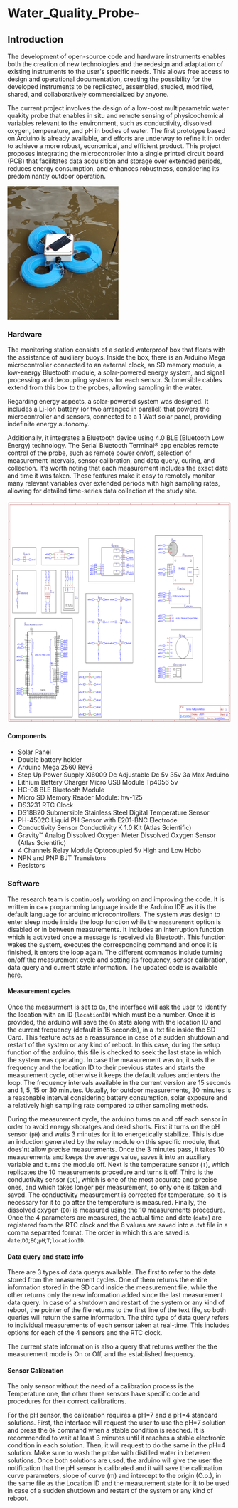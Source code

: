 # Water_Quality_Probe-

## Introduction

The development of open-source code and hardware instruments enables both the creation of new technologies and the redesign and adaptation of existing instruments to the user's specific needs. This allows free access to design and operational documentation, creating the possibility for the developed instruments to be replicated, assembled, studied, modified, shared, and collaboratively commercialized by anyone.

The current project involves the design of a low-cost multiparametric water quakity probe that enables in situ and remote sensing of physicochemical variables relevant to the environment, such as conductivity, dissolved oxygen, temperature, and pH in bodies of water. The first prototype based on Arduino is already available, and efforts are underway to refine it in order to achieve a more robust, economical, and efficient product. This project proposes integrating the microcontroller into a single printed circuit board (PCB) that facilitates data acquisition and storage over extended periods, reduces energy consumption, and enhances robustness, considering its predominantly outdoor operation.

<p>
<img align="center" src="https://github.com/FranciscoGBianco/SondaMultiP-UNSAM/blob/main/images/Sonda.jpg" width="250"  height="300">
</p>

### Hardware

The monitoring station consists of a sealed waterproof box that floats with the assistance of auxiliary buoys. Inside the box, there is an Arduino Mega microcontroller connected to an external clock, an SD memory module, a low-energy Bluetooth module, a solar-powered energy system, and signal processing and decoupling systems for each sensor. Submersible cables extend from this box to the probes, allowing sampling in the water.

Regarding energy aspects, a solar-powered system was designed. It includes a Li-Ion battery (or two arranged in parallel) that powers the microcontroller and sensors, connected to a 1 Watt solar panel, providing indefinite energy autonomy.

Additionally, it integrates a Bluetooth device using 4.0 BLE (Bluetooth Low Energy) technology. The Serial Bluetooth Terminal® app enables remote control of the probe, such as remote power on/off, selection of measurement intervals, sensor calibration, and data query, curing, and collection. It's worth noting that each measurement includes the exact date and time it was taken. These features make it easy to remotely monitor many relevant variables over extended periods with high sampling rates, allowing for detailed time-series data collection at the study site.

<p align="center">
<img align="center" src="https://github.com/FranciscoGBianco/SondaMultiP-UNSAM/blob/main/images/Schematic_V1.0.png" width="750"  height="500">
</p>

#### Components

* Solar Panel
* Double battery holder
* Arduino Mega 2560 Rev3
* Step Up Power Supply Xl6009 Dc Adjustable Dc 5v 35v 3a Max Arduino
* Lithium Battery Charger Micro USB Module Tp4056 5v
* HC-08 BLE Bluetooth Module
* Micro SD Memory Reader Module: hw-125
* DS3231 RTC Clock
* DS18B20 Submersible Stainless Steel Digital Temperature Sensor
* PH-4502C Liquid PH Sensor with E201-BNC Electrode
* Conductivity Sensor Conductivity K 1.0 Kit (Atlas Scientific)
* Gravity™ Analog Dissolved Oxygen Meter Dissolved Oxygen Sensor (Atlas Scientific)
* 4 Channels Relay Module Optocoupled 5v High and Low Hobb
* NPN and PNP BJT Transistors
* Resistors

### Software

The research team is continuosly working on and improving the code. It is written in c++ programming language inside the Arduino IDE as it is the default language for arduino microcontrollers. The system was design to enter sleep mode inside the loop function while the `measurement` option is disabled or in between measurements. It includes an interruption function which is activated once a message is received via Bluetooth. This function wakes the system, executes the corresponding command and once it is finished, it enters the loop again. The different commands include turning on/off the measurement cycle and setting its frequency, sensor calibration, data query and current state information. The updated code is available [here](https://github.com/cepya2022/Water_Quality_Probe-/blob/main/Code_Water_Quality_Probe.ino).

#### Measurement cycles

Once the measurment is set to `On`, the interface will ask the user to identify the location with an ID (`locationID`) which must be a number. Once it is provided, the arduino will save the `On` state along with the location ID and the current frequency (default is 15 seconds), in a .txt file inside the SD Card. This feature acts as a reassurance in case of a sudden shutdown and restart of the system or any kind of reboot. In this case, during the setup function of the arduino, this file is checked to seek the last state in which the system was operating. In case the measurement was `On`, it sets the frequency and the location ID to their previous states and starts the measurement cycle, otherwise it keeps the default values and enters the loop. The frequency intervals available in the current version are 15 seconds and 1, 5, 15 or 30 minutes. Usually, for outdoor measurements, 30 minutes is a reasonable interval considering battery consumption, solar exposure and a relatively high sampling rate compared to other sampling methods.

During the measurement cycle, the arduino turns on and off each sensor in order to avoid energy shoratges and dead shorts. First it turns on the pH sensor (`pH`) and waits 3 minutes for it to energetically stabilize. This is due an induction generated by the relay module on this specific module, that does'nt allow precise measurements. Once the 3 minutes pass, it takes 10 measurements and keeps the average value, saves it into an auxiliary variable and turns the module off. Next is the temperature sensor (`T`), which replicates the 10 measurements procedure and turns it off. Third is the conductivity sensor (`EC`), which is one of the most accurate and precise ones, and which takes longer per measurement, so only one is taken and saved. The conductivity measurement is corrected for temperature, so it is necessary for it to go after the temperature is measured. Finally, the dissolved oxygen (`DO`) is measured using the 10 measurements procedure. Once the 4 parameters are measured, the actual time and date (`date`) are registered from the RTC clock and the 6 values are saved into a .txt file in a comma separated format. The order in which this are saved is: `date`;`DO`;`EC`;`pH`;`T`;`locationID`.

#### Data query and state info

There are 3 types of data querys available. The first to refer to the data stored from the measurement cycles. One of them returns the entire information stored in the SD card inside the measurement file, while the other returns only the new information added since the last measurement data query. In case of a shutdown and restart of the system or any kind of reboot, the pointer of the file returns to the first line of the text file, so both queries will return the same information. The third type of data query refers to individual measurements of each sensor taken at real-time. This includes options for each of the 4 sensors and the RTC clock.

The current state information is also a query that returns wether the the measurement mode is On or Off, and the established frequency.

#### Sensor Calibration

The only sensor without the need of a calibration process is the Temperature one, the other three sensors have specific code and procedures for their correct calibrations. 

For the pH sensor, the calibration requires a pH=7 and a pH=4 standard solutions. First, the interface will request the user to use the pH=7 solution and press the `Ok` command when a stable condition is reached. It is recommended to wait at least 3 minutes until it reaches a stable electronic condition in each solution. Then, it will request to do the same in the pH=4 solution. Make sure to wash the probe with distilled water in between solutions. Once both solutions are used, the arduino will give the user the notification that the pH sensor is calibrated and it will save the calibration curve parameters, slope of curve (m) and intercept to the origin (O.o.), in the same file as the Location ID and the measurement state for it to be used in case of a sudden shutdown and restart of the system or any kind of reboot.


